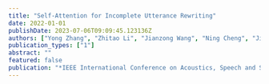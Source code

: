 ```yaml
---
title: "Self-Attention for Incomplete Utterance Rewriting"
date: 2022-01-01
publishDate: 2023-07-06T09:09:45.123136Z
authors: ["Yong Zhang", "Zhitao Li", "Jianzong Wang", "Ning Cheng", "Jing Xiao"]
publication_types: ["1"]
abstract: ""
featured: false
publication: "*IEEE International Conference on Acoustics, Speech and Signal Processing, ICASSP 2022, Virtual and Singapore, 23-27 May 2022*"
---
```


